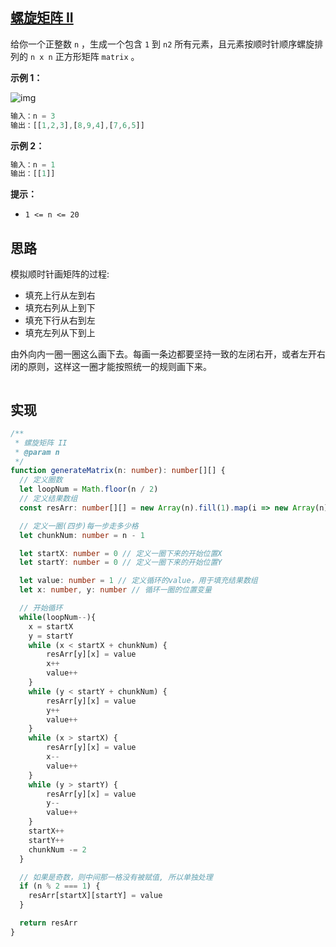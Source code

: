 ## [螺旋矩阵 II](https://leetcode.cn/problems/spiral-matrix-ii/)

<script setup>
  import img from '/imgs/算法/螺旋矩阵.png'
</script>

给你一个正整数 `n` ，生成一个包含 `1` 到 `n2` 所有元素，且元素按顺时针顺序螺旋排列的 `n x n` 正方形矩阵 `matrix` 。

**示例 1：**

![img](https://assets.leetcode.com/uploads/2020/11/13/spiraln.jpg)

```js
输入：n = 3
输出：[[1,2,3],[8,9,4],[7,6,5]]
```

**示例 2：**

```js
输入：n = 1
输出：[[1]]
```

**提示：**

- `1 <= n <= 20`

## 思路

模拟顺时针画矩阵的过程:

- 填充上行从左到右
- 填充右列从上到下
- 填充下行从右到左
- 填充左列从下到上

由外向内一圈一圈这么画下去。每画一条边都要坚持一致的左闭右开，或者左开右闭的原则，这样这一圈才能按照统一的规则画下来。

<img :src="img"/>

## 实现

```typescript
/**
 * 螺旋矩阵 II
 * @param n
 */
function generateMatrix(n: number): number[][] {
  // 定义圈数
  let loopNum = Math.floor(n / 2)
  // 定义结果数组
  const resArr: number[][] = new Array(n).fill(1).map(i => new Array(n))

  // 定义一圈(四步)每一步走多少格
  let chunkNum: number = n - 1

  let startX: number = 0 // 定义一圈下来的开始位置X
  let startY: number = 0 // 定义一圈下来的开始位置Y

  let value: number = 1 // 定义循环的value，用于填充结果数组
  let x: number, y: number // 循环一圈的位置变量

  // 开始循环
  while(loopNum--){
    x = startX
    y = startY
    while (x < startX + chunkNum) {
        resArr[y][x] = value
        x++
        value++
    }
    while (y < startY + chunkNum) {
        resArr[y][x] = value
        y++
        value++
    }
    while (x > startX) {
        resArr[y][x] = value
        x--
        value++
    }
    while (y > startY) {
        resArr[y][x] = value
        y--
        value++
    }
    startX++
    startY++
    chunkNum -= 2
  }

  // 如果是奇数，则中间那一格没有被赋值, 所以单独处理
  if (n % 2 === 1) {
    resArr[startX][startY] = value
  }

  return resArr
}
```

